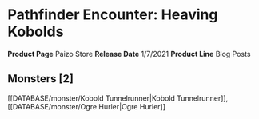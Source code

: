 ﻿---
id: '65'
name: Pathfinder Encounter. Heaving Kobolds
rarity: Common
type: Source

---
# Pathfinder Encounter: Heaving Kobolds

**Product Page** Paizo Store
**Release Date** 1/7/2021
**Product Line** Blog Posts

## Monsters [2]

[[DATABASE/monster/Kobold Tunnelrunner|Kobold Tunnelrunner]], [[DATABASE/monster/Ogre Hurler|Ogre Hurler]]